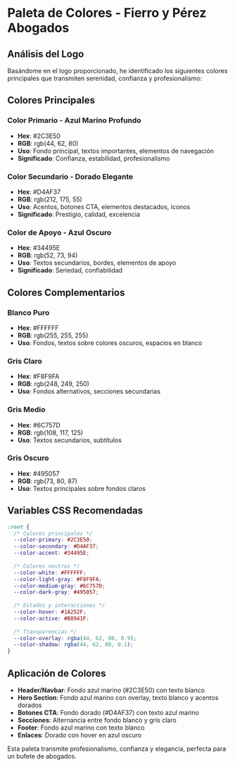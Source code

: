# Paleta de Colores - Fierro y Pérez Abogados

## Análisis del Logo

Basándome en el logo proporcionado, he identificado los siguientes colores principales que transmiten serenidad, confianza y profesionalismo:

## Colores Principales

### Color Primario - Azul Marino Profundo
- **Hex**: #2C3E50
- **RGB**: rgb(44, 62, 80)
- **Uso**: Fondo principal, textos importantes, elementos de navegación
- **Significado**: Confianza, estabilidad, profesionalismo

### Color Secundario - Dorado Elegante
- **Hex**: #D4AF37
- **RGB**: rgb(212, 175, 55)
- **Uso**: Acentos, botones CTA, elementos destacados, iconos
- **Significado**: Prestigio, calidad, excelencia

### Color de Apoyo - Azul Oscuro
- **Hex**: #34495E
- **RGB**: rgb(52, 73, 94)
- **Uso**: Textos secundarios, bordes, elementos de apoyo
- **Significado**: Seriedad, confiabilidad

## Colores Complementarios

### Blanco Puro
- **Hex**: #FFFFFF
- **RGB**: rgb(255, 255, 255)
- **Uso**: Fondos, textos sobre colores oscuros, espacios en blanco

### Gris Claro
- **Hex**: #F8F9FA
- **RGB**: rgb(248, 249, 250)
- **Uso**: Fondos alternativos, secciones secundarias

### Gris Medio
- **Hex**: #6C757D
- **RGB**: rgb(108, 117, 125)
- **Uso**: Textos secundarios, subtítulos

### Gris Oscuro
- **Hex**: #495057
- **RGB**: rgb(73, 80, 87)
- **Uso**: Textos principales sobre fondos claros

## Variables CSS Recomendadas

```css
:root {
  /* Colores principales */
  --color-primary: #2C3E50;
  --color-secondary: #D4AF37;
  --color-accent: #34495E;
  
  /* Colores neutros */
  --color-white: #FFFFFF;
  --color-light-gray: #F8F9FA;
  --color-medium-gray: #6C757D;
  --color-dark-gray: #495057;
  
  /* Estados y interacciones */
  --color-hover: #1A252F;
  --color-active: #B8941F;
  
  /* Transparencias */
  --color-overlay: rgba(44, 62, 80, 0.9);
  --color-shadow: rgba(44, 62, 80, 0.1);
}
```

## Aplicación de Colores

- **Header/Navbar**: Fondo azul marino (#2C3E50) con texto blanco
- **Hero Section**: Fondo azul marino con overlay, texto blanco y acentos dorados
- **Botones CTA**: Fondo dorado (#D4AF37) con texto azul marino
- **Secciones**: Alternancia entre fondo blanco y gris claro
- **Footer**: Fondo azul marino con texto blanco
- **Enlaces**: Dorado con hover en azul oscuro

Esta paleta transmite profesionalismo, confianza y elegancia, perfecta para un bufete de abogados.